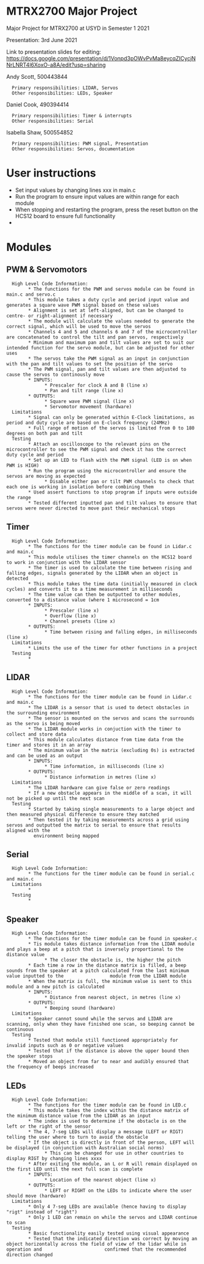 # MTRX2700 Major Project
Major Project for MTRX2700 at USYD in Semester 1 2021 

Presentation: 3rd June 2021

Link to presentation slides for editing:
https://docs.google.com/presentation/d/1Vonpd3pOWvPvMa8eycqZICycjNNrLNRT4l6XoxO-a8A/edit?usp=sharing

Andy Scott, 500443844

      Primary responsibilities: LIDAR, Servos
      Other responsibilities: LEDs, Speaker
      
Daniel Cook, 490394414

      Primary responsibilities: Timer & interrupts
      Other responsibilities: Serial
      
Isabella Shaw, 500554852

      Primary responsibilities: PWM signal, Presentation
      Other responsibilities: Servos, documentation
      
# User instructions      
* Set input values by changing lines xxx in main.c
* Run the program to ensure input values are within range for each module
* When stopping and restarting the program, press the reset button on the HCS12 board to ensure full functionality
* 

# Modules
## PWM & Servomotors
      High Level Code Information:
            * The functions for the PWM and servos module can be found in main.c and servo.c
            * This module takes a duty cycle and period input value and generates a square wave PWM signal based on these values
            * Alignment is set at left-aligned, but can be changed to centre- or right-alignment if necessary
            * The module will calculate the values needed to generate the correct signal, which will be used to move the servos
            * Channels 4 and 5 and channels 6 and 7 of the microcontroller are concatenated to control the tilt and pan servos, respectively
            * Minimum and maximum pan and tilt values are set to suit our intended function for the servo module, but can be adjusted for other uses
            * The servos take the PWM signal as an input in conjunction with the pan and tilt values to set the position of the servo
            * The PWM signal, pan and tilt values are then adjusted to cause the servos to continously move
            * INPUTS:
                  * Prescaler for clock A and B (line x)
                  * Pan and tilt range (line x)
            * OUTPUTS:
                  * Square wave PWM signal (line x)
                  * Servomotor movement (hardware)
      Limitations
            * Signal can only be generated within E-Clock limitations, as period and duty cycle are based on E-clock frequency (24MHz)
            * Full range of motion of the servos is limited from 0 to 180 degrees on both pan and tilt
      Testing
            * Attach an oscilloscope to the relevant pins on the microcontroller to see the PWM signal and check it has the correct duty cycle and period
            * Set up an LED to flash with the PWM signal (LED is on when PWM is HIGH)
            * Run the program using the microcontroller and ensure the servos are moving as expected
                  * Disable either pan or tilt PWM channels to check that each one is working in isolation before combining them
            * Used assert functions to stop program if inputs were outside the range
            * Tested different inputted pan and tilt values to ensure that servos were never directed to move past their mechanical stops

## Timer
      High Level Code Information:
            * The functions for the timer module can be found in Lidar.c and main.c
            * This module utilises the timer channels on the HCS12 board to work in conjunction with the LIDAR sensor
            * The timer is used to calculate the time between rising and falling edges, signals generated by the LIDAR when an object is detected
            * This module takes the time data (initially measured in clock cycles) and converts it to a time measurement in milliseconds
            * The time value can then be outputted to other modules, converted to a distance value (where 1 microsecond = 1cm
            * INPUTS:
                  * Prescaler (line x)
                  * Overflow (line x)
                  * Channel presets (line x)
            * OUTPUTS:
                  * Time between rising and falling edges, in milliseconds (line x)
      Limitations
            * Limits the use of the timer for other functions in a project
      Testing
            * 
            
## LIDAR
      High Level Code Information:
            * The functions for the timer module can be found in Lidar.c and main.c
            * The LIDAR is a sensor that is used to detect obstacles in the surrounding environment
            * The sensor is mounted on the servos and scans the surrounds as the servo is being moved
            * The LIDAR module works in conjuction with the timer to collect and store data
            * This module calculates distance from time data from the timer and stores it in an array
            * The minimum value in the matrix (excluding 0s) is extracted and can be used as an output
            * INPUTS:
                  * Time information, in milliseconds (line x)
            * OUTPUTS:
                  * Distance information in metres (line x)
      Limitations
            * The LIDAR hardware can give false or zero readings
            * If a new obstacle appears in the middle of a scan, it will not be picked up until the next scan
      Testing
            * Started by taking single measurements to a large object and then measured physical difference to ensure they matched
            * Then tested it by taking measurements across a grid using servos and outputted the matrix to serial to ensure that results aligned with the         
              environment being mapped

            
## Serial
      High Level Code Information:
            * The functions for the timer module can be found in serial.c and main.c
      Limitations
            * 
      Testing
            *            
            
## Speaker
      High Level Code Information:
            * The functions for the timer module can be found in speaker.c
            * Tis module takes distance information from the LIDAR module and plays a beep at a pitch that is inversely proportional to the distance value
                  * The closer the obstacle is, the higher the pitch
            * Each time a row in the distance matrix is filled, a beep sounds from the speaker at a pitch calculated from the last minimum value inputted to the                 module from the LIDAR module
            * When the matrix is full, the minimum value is sent to this module and a new pitch is calculated
            * INPUTS:
                  * Distance from nearest object, in metres (line x)
            * OUTPUTS:
                  * Beeping sound (hardware)
      Limitations
            * Speaker cannot sound while the servos and LIDAR are scanning, only when they have finished one scan, so beeping cannot be continuous
      Testing
            * Tested that module still functioned appropriately for invalid inputs such as 0 or negative values
            * Tested that if the distance is above the upper bound then the speaker stops 
            * Moved an object from far to near and audibly ensured that the frequency of beeps increased

            
## LEDs
      High Level Code Information:
            * The functions for the timer module can be found in LED.c
            * This module takes the index within the distance matrix of the minimum distance value from the LIDAR as an input
            * The index is used to determine if the obstacle is on the left or the right of the sensor
            * The 4, 7-seg LEDs will display a message (LEFT or RIGT) telling the user where to turn to avoid the obstacle
            * If the object is directly in front of the person, LEFT will be displayed (in conjunction with Australian social norms)
                  * This can be changed for use in other countries to display RIGT by changing lines xxxx
            * After exiting the module, an L or R will remain displayed on the first LED until the next full scan is complete
            * INPUTS:
                  * Location of the nearest object (line x)
            * OUTPUTS:
                  * LEFT or RIGHT on the LEDs to indicate where the user should move (hardware)
      Limitations
            * Only 4 7-seg LEDs are available (hence having to display "rigt" instead of "right")
            * Only 1 LED can remain on while the servos and LIDAR continue to scan
      Testing
            * Basic functionality easily tested using visual appearance
            * Tested that the indicated direction was correct by moving an object horizontally across the field of view of the lidar while in operation and                       confirmed that the recommended direction changed
